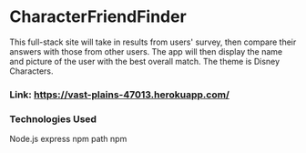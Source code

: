 # CharacterFriendFinder

This full-stack site will take in results from users' survey, then compare their answers with those from other users. The app will then display the name and picture of the user with the best overall match.  The theme is Disney Characters.

### Link: https://vast-plains-47013.herokuapp.com/

### Technologies Used
Node.js
express npm
path npm

